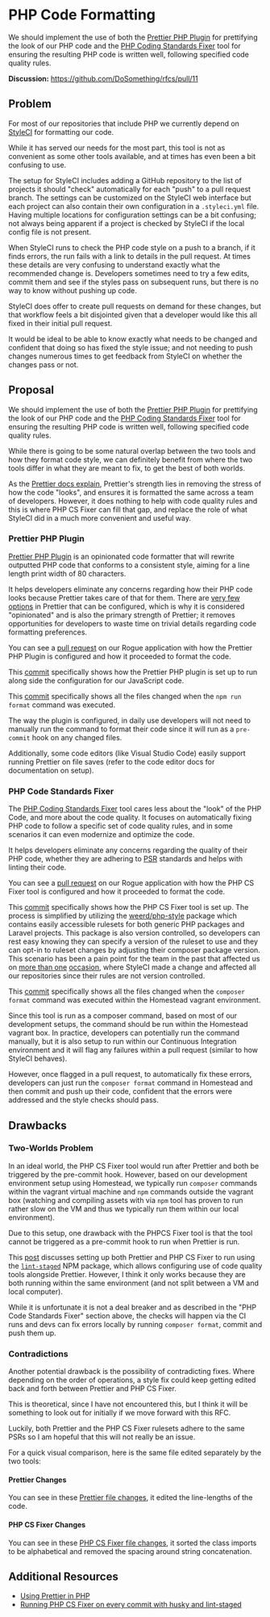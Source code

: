 # PHP Code Formatting

We should implement the use of both the [Prettier PHP Plugin](https://github.com/prettier/plugin-php) for prettifying the look of our PHP code and the [PHP Coding Standards Fixer](https://github.com/FriendsOfPHP/PHP-CS-Fixer) tool for ensuring the resulting PHP code is written well, following specified code quality rules.

**Discussion:** <https://github.com/DoSomething/rfcs/pull/11>

## Problem

For most of our repositories that include PHP we currently depend on [StyleCI](https://styleci.io) for formatting our code.

While it has served our needs for the most part, this tool is not as convenient as some other tools available, and at times has even been a bit confusing to use.

The setup for StyleCI includes adding a GitHub repository to the list of projects it should "check" automatically for each "push" to a pull request branch. The settings can be customized on the StyleCI web interface but each project can also contain their own configuration in a `.styleci.yml` file. Having multiple locations for configuration settings can be a bit confusing; not always being apparent if a project is checked by StyleCI if the local config file is not present.

When StyleCI runs to check the PHP code style on a push to a branch, if it finds errors, the run fails with a link to details in the pull request. At times these details are very confusing to understand exactly what the recommended change is. Developers sometimes need to try a few edits, commit them and see if the styles pass on subsequent runs, but there is no way to know without pushing up code.

StyleCI does offer to create pull requests on demand for these changes, but that workflow feels a bit disjointed given that a developer would like this all fixed in their initial pull request.

It would be ideal to be able to know exactly what needs to be changed and confident that doing so has fixed the style issue; and not needing to push changes numerous times to get feedback from StyleCI on whether the changes pass or not.

## Proposal

We should implement the use of both the [Prettier PHP Plugin](https://github.com/prettier/plugin-php) for prettifying the look of our PHP code and the [PHP Coding Standards Fixer](https://github.com/FriendsOfPHP/PHP-CS-Fixer) tool for ensuring the resulting PHP code is written well, following specified code quality rules.

While there is going to be some natural overlap between the two tools and how they format code style, we can definitely benefit from where the two tools differ in what they are meant to fix, to get the best of both worlds.

As the [Prettier docs explain](https://prettier.io/docs/en/comparison.html), Prettier's strength lies in removing the stress of how the code "looks", and ensures it is formatted the same across a team of developers. However, it does nothing to help with code quality rules and this is where PHP CS Fixer can fill that gap, and replace the role of what StyleCI did in a much more convenient and useful way.

### Prettier PHP Plugin

[Prettier PHP Plugin](https://github.com/prettier/plugin-php) is an opinionated code formatter that will rewrite outputted PHP code that conforms to a consistent style, aiming for a line length print width of 80 characters.

It helps developers eliminate any concerns regarding how their PHP code looks because Prettier takes care of that for them. There are [very few options](https://prettier.io/docs/en/options.html) in Prettier that can be configured, which is why it is considered "opinionated" and is also the primary strength of Prettier; it removes opportunities for developers to waste time on trivial details regarding code formatting preferences.

You can see a [pull request](https://github.com/DoSomething/rogue/pull/1094) on our Rogue application with how the Prettier PHP Plugin is configured and how it proceeded to format the code.

This [commit](https://github.com/DoSomething/rogue/pull/1094/commits/5e2a94b46168539a6346b6057efc2d915e444626) specifically shows how the Prettier PHP plugin is set up to run along side the configuration for our JavaScript code.

This [commit](https://github.com/DoSomething/rogue/pull/1094/commits/88a8ed7d2e5f8d3e13e93c4840b2d389cd331614) specifically shows all the files changed when the `npm run format` command was executed.

The way the plugin is configured, in daily use developers will not need to manually run the command to format their code since it will run as a `pre-commit` hook on any changed files.

Additionally, some code editors (like Visual Studio Code) easily support running Prettier on file saves (refer to the code editor docs for documentation on setup).

### PHP Code Standards Fixer

The [PHP Coding Standards Fixer](https://github.com/FriendsOfPHP/PHP-CS-Fixer) tool cares less about the "look" of the PHP Code, and more about the code quality. It focuses on automatically fixing PHP code to follow a specific set of code quality rules, and in some scenarios it can even modernize and optimize the code.

It helps developers eliminate any concerns regarding the quality of their PHP code, whether they are adhering to [PSR](https://www.php-fig.org/psr/) standards and helps with linting their code.

You can see a [pull request](https://github.com/DoSomething/rogue/pull/1092) on our Rogue application with how the PHP CS Fixer tool is configured and how it proceeded to format the code.

This [commit](https://github.com/DoSomething/rogue/commit/eeca6efb6b29df01e13e816b7d051e872b8cd2f7) specifically shows how the PHP CS Fixer tool is set up. The process is simplified by utilizing the [weerd/php-style](https://github.com/weerd/php-style) package which contains easily accessible rulesets for both generic PHP packages and Laravel projects. This package is also version controlled, so developers can rest easy knowing they can specify a version of the ruleset to use and they can opt-in to ruleset changes by adjusting their composer package version. This scenario has been a pain point for the team in the past that affected us on [more than one](https://dosomething.slack.com/archives/C3ASB4204/p1572615964090600) [occasion](https://dosomething.slack.com/archives/CUQMU4Q6B/p1596116997002700?thread_ts=1596116997.002700), where StyleCI made a change and affected all our repositories since their rules are not version controlled.

This [commit](https://github.com/DoSomething/rogue/pull/1092/commits/d48ec9a1a759941c49c5e687a80b639e9d808fed) specifically shows all the files changed when the `composer format` command was executed within the Homestead vagrant environment.

Since this tool is run as a composer command, based on most of our development setups, the command should be run within the Homestead vagrant box. In practice, developers can potentially run the command manually, but it is also setup to run within our Continuous Integration environment and it will flag any failures within a pull request (similar to how StyleCI behaves).

However, once flagged in a pull request, to automatically fix these errors, developers can just run the `composer format` command in Homestead and then commit and push up their code, confident that the errors were addressed and the style checks should pass.

## Drawbacks

### Two-Worlds Problem

In an ideal world, the PHP CS Fixer tool would run after Prettier and both be triggered by the pre-commit hook. However, based on our development environment setup using Homestead, we typically run `composer` commands within the vagrant virtual machine and `npm` commands outside the vagrant box (watching and compiling assets with via `npm` tool has proven to run rather slow on the VM and thus we typically run them within our local environment).

Due to this setup, one drawback with the PHPCS Fixer tool is that the tool cannot be triggered as a pre-commit hook to run when Prettier is run.

This [post](https://sebastiandedeyne.com/running-php-cs-fixer-on-every-commit-with-husky-and-lint-staged/) discusses setting up both Prettier and PHP CS Fixer to run using the [`lint-staged`](https://github.com/okonet/lint-staged) NPM package, which allows configuring use of code quality tools alongside Prettier. However, I think it only works because they are both running within the same environment (and not split between a VM and local computer).

While it is unfortunate it is not a deal breaker and as described in the "PHP Code Standards Fixer" section above, the checks will happen via the CI runs and devs can fix errors locally by running `composer format`, commit and push them up.

### Contradictions

Another potential drawback is the possibility of contradicting fixes. Where depending on the order of operations, a style fix could keep getting edited back and forth between Prettier and PHP CS Fixer.

This is theoretical, since I have not encountered this, but I think it will be something to look out for initially if we move forward with this RFC.

Luckily, both Prettier and the PHP CS Fixer rulesets adhere to the same PSRs so I am hopeful that this will not really be an issue.

For a quick visual comparison, here is the same file edited separately by the two tools:

#### Prettier Changes

You can see in these [Prettier file changes](https://github.com/DoSomething/rogue/pull/1094/files#diff-5c9547d315e53dd95227ca9984b56d06), it edited the line-lengths of the code.

#### PHP CS Fixer Changes

You can see in these [PHP CS Fixer file changes](https://github.com/DoSomething/rogue/pull/1092/files#diff-5c9547d315e53dd95227ca9984b56d06), it sorted the class imports to be alphabetical and removed the spacing around string concatenation.

## Additional Resources

- [Using Prettier in PHP](https://madewithlove.com/using-prettier-in-php/)
- [Running PHP CS Fixer on every commit with husky and lint-staged](https://sebastiandedeyne.com/running-php-cs-fixer-on-every-commit-with-husky-and-lint-staged/)
